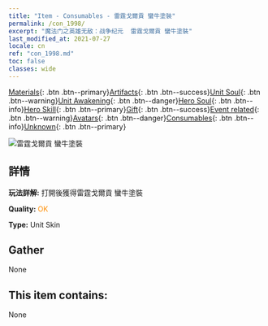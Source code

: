 ```yaml
---
title: "Item - Consumables - 雷霆戈爾貢 蠻牛塗裝"
permalink: /con_1998/
excerpt: "魔法门之英雄无敌：战争纪元  雷霆戈爾貢 蠻牛塗裝"
last_modified_at: 2021-07-27
locale: cn
ref: "con_1998.md"
toc: false
classes: wide
---
```

 [Materials](/ItemsCN/){: .btn .btn--primary}[Artifacts](/ItemsCN/Artifacts/){: .btn .btn--success}[Unit Soul](/ItemsCN/UnitSoul/){: .btn .btn--warning}[Unit Awakening](/ItemsCN/UnitAwakening/){: .btn .btn--danger}[Hero Soul](/ItemsCN/HeroSoul/){: .btn .btn--info}[Hero Skill](/ItemsCN/HeroSkill/){: .btn .btn--primary}[Gift](/ItemsCN/Gift/){: .btn .btn--success}[Event related](/ItemsCN/Events/){: .btn .btn--warning}[Avatars](/ItemsCN/Avatars/){: .btn .btn--danger}[Consumables](/ItemsCN/Consumables/){: .btn .btn--info}[Unknown](/ItemsCN/Unknown/){: .btn .btn--primary}

 ![雷霆戈爾貢 蠻牛塗裝](/images/u/ti_manniupifu.jpg)

## 詳情
 **玩法詳解:** 打開後獲得雷霆戈爾貢 蠻牛塗裝

 **Quality:** <span style="color: #FF8C00">OK</span>

 **Type:** Unit Skin

## Gather

  None

## This item contains:

  None

